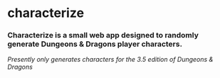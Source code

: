 # characterize
### Characterize is a small web app designed to randomly generate Dungeons &amp; Dragons player characters.


*Presently only generates characters for the 3.5 edition of Dungeons & Dragons* 
